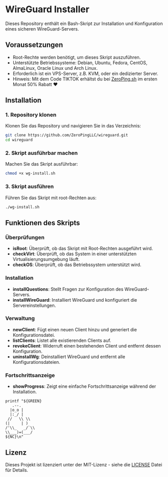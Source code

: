 # WireGuard Installer

Dieses Repository enthält ein Bash-Skript zur Installation und Konfiguration eines sicheren WireGuard-Servers.

## Voraussetzungen

- Root-Rechte werden benötigt, um dieses Skript auszuführen.
- Unterstützte Betriebssysteme: Debian, Ubuntu, Fedora, CentOS, AlmaLinux, Oracle Linux und Arch Linux.
- Erforderlich ist ein VPS-Server, z.B. KVM, oder ein dedizierter Server.
- Hinweis: Mit dem Code TIKTOK erhältst du bei [ZeroPing.sh](https://zeroping.sh) im ersten Monat 50% Rabatt ❤️

## Installation

### 1. Repository klonen

Klonen Sie das Repository und navigieren Sie in das Verzeichnis:

```sh
git clone https://github.com/ZeroPingLLC/wireguard.git
cd wireguard
```

### 2. Skript ausführbar machen

Machen Sie das Skript ausführbar:

```sh
chmod +x wg-install.sh
```

### 3. Skript ausführen

Führen Sie das Skript mit root-Rechten aus:

```sh
./wg-install.sh
```

## Funktionen des Skripts

### Überprüfungen

- **isRoot**: Überprüft, ob das Skript mit Root-Rechten ausgeführt wird.
- **checkVirt**: Überprüft, ob das System in einer unterstützten Virtualisierungsumgebung läuft.
- **checkOS**: Überprüft, ob das Betriebssystem unterstützt wird.

### Installation

- **installQuestions**: Stellt Fragen zur Konfiguration des WireGuard-Servers.
- **installWireGuard**: Installiert WireGuard und konfiguriert die Servereinstellungen.

### Verwaltung

- **newClient**: Fügt einen neuen Client hinzu und generiert die Konfigurationsdatei.
- **listClients**: Listet alle existierenden Clients auf.
- **revokeClient**: Widerruft einen bestehenden Client und entfernt dessen Konfiguration.
- **uninstallWg**: Deinstalliert WireGuard und entfernt alle Konfigurationsdateien.

### Fortschrittsanzeige

- **showProgress**: Zeigt eine einfache Fortschrittsanzeige während der Installation.

```
printf "${GREEN}
   .--.
  |o_o |
  |:_/ |
 //   \\ \\
(|     | )
/'\\_   _/`\\
\\___)=(___/
${NC}\n"
```

## Lizenz

Dieses Projekt ist lizenziert unter der MIT-Lizenz - siehe die [LICENSE](LICENSE) Datei für Details.
